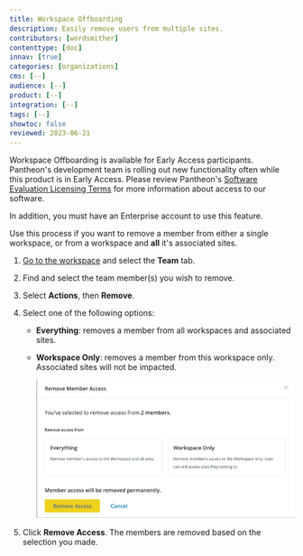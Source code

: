 ```yaml
---
title: Workspace Offboarding
description: Easily remove users from multiple sites.
contributors: [wordsmither]
contenttype: [doc]
innav: [true]
categories: [organizations]
cms: [--]
audience: [--]
product: [--]
integration: [--]
tags: [--]
showtoc: false
reviewed: 2023-06-21
---
```


<!-- note to authors: this is early access content.  when the feature goes to general access, this content should be added to /source/content/guides/account-mgmt/workspace-sites-teams/07-teams.md -->

<Alert title="Early Access" type="info" icon="leaf">

Workspace Offboarding is available for Early Access participants. Pantheon's development team is rolling out new functionality often while this product is in Early Access. Please review Pantheon's [Software Evaluation Licensing Terms](https://legal.pantheon.io/#contract-hkqlbwpxo) for more information about access to our software.

In addition, you must have an Enterprise account to use this feature.

</Alert>

Use this process if you want to remove a member from either a single workspace, or from a workspace and **all** it's associated sites.

1. [Go to the workspace](/guides/account-mgmt/workspace-sites-teams/workspaces#switch-between-workspaces) and select the **Team** tab.

1. Find and select the team member(s) you wish to remove.

1. Select **Actions**, then **Remove**.

1. Select one of the following options:

   - **Everything**: removes a member from all workspaces and associated sites.

   - **Workspace Only**: removes a member from this workspace only. Associated sites will not be impacted.

     ![Alt text](../images/workspace-offboarding.png)

1. Click **Remove Access**. The members are removed based on the selection you made.
